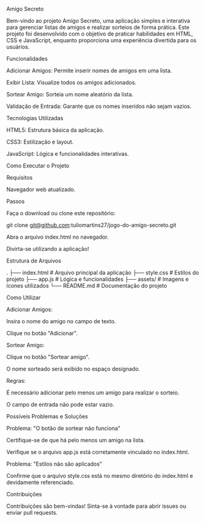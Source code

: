 Amigo Secreto

Bem-vindo ao projeto Amigo Secreto, uma aplicação simples e interativa para gerenciar listas de amigos e realizar sorteios de forma prática. Este projeto foi desenvolvido com o objetivo de praticar habilidades em HTML, CSS e JavaScript, enquanto proporciona uma experiência divertida para os usuários.

Funcionalidades

Adicionar Amigos: Permite inserir nomes de amigos em uma lista.

Exibir Lista: Visualize todos os amigos adicionados.

Sortear Amigo: Sorteia um nome aleatório da lista.

Validação de Entrada: Garante que os nomes inseridos não sejam vazios.

Tecnologias Utilizadas

HTML5: Estrutura básica da aplicação.

CSS3: Estilização e layout.

JavaScript: Lógica e funcionalidades interativas.

Como Executar o Projeto

Requisitos

Navegador web atualizado.

Passos

Faça o download ou clone este repositório:

git clone git@github.com:tuliomartins27/jogo-do-amigo-secreto.git

Abra o arquivo index.html no navegador.

Divirta-se utilizando a aplicação!

Estrutura de Arquivos

.
├── index.html      # Arquivo principal da aplicação
├── style.css       # Estilos do projeto
├── app.js          # Lógica e funcionalidades
├── assets/         # Imagens e ícones utilizados
└── README.md       # Documentação do projeto

Como Utilizar

Adicionar Amigos:

Insira o nome do amigo no campo de texto.

Clique no botão "Adicionar".

Sortear Amigo:

Clique no botão "Sortear amigo".

O nome sorteado será exibido no espaço designado.

Regras:

É necessário adicionar pelo menos um amigo para realizar o sorteio.

O campo de entrada não pode estar vazio.

Possíveis Problemas e Soluções

Problema: "O botão de sortear não funciona"

Certifique-se de que há pelo menos um amigo na lista.

Verifique se o arquivo app.js está corretamente vinculado no index.html.

Problema: "Estilos não são aplicados"

Confirme que o arquivo style.css está no mesmo diretório do index.html e devidamente referenciado.

Contribuições

Contribuições são bem-vindas! Sinta-se à vontade para abrir issues ou enviar pull requests.
